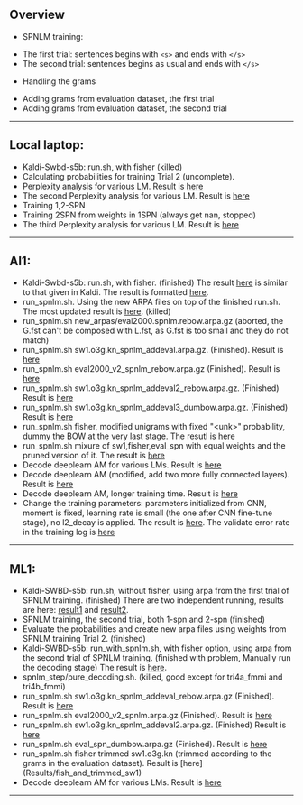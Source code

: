 ## Overview
 * SPNLM training:
  - The first trial: sentences begins with `<s>` and ends with `</s>`
  - The second trial: sentences begins as usual and ends with `</s>`
 * Handling the grams
  - Adding grams from evaluation dataset, the first trial
  - Adding grams from evaluation dataset, the second trial

---

## Local laptop:
 * Kaldi-Swbd-s5b: run.sh, with fisher (killed) 
 * Calculating probabilities for training Trial 2 (uncomplete). 
 * Perplexity analysis for various LM. Result is <a href='Results/ppl_analysis'>here</a>
 * The second Perplexity analysis for various LM. Result is <a href='Results/ppl_analysis2'>here</a>
 * Training 1,2-SPN
 * Training 2SPN from weights in 1SPN (always get nan, stopped)
 * The third Perplexity analysis for various LM. Result is <a href='Results/ppl_analysis3'>here</a>

---

## AI1:
 * Kaldi-Swbd-s5b: run.sh, with fisher. (finished) 
The result <a href='Results/swbd_run'>here</a> is similar to that given in Kaldi. The result is formatted <a href='Results/kaldi_result'>here</a>. 
 * run_spnlm.sh. Using the new ARPA files on top of the finished run.sh. The most updated result is <a href='Results/most_updated'>here</a>.  (killed)
 * run_spnlm.sh new_arpas/eval2000.spnlm.rebow.arpa.gz (aborted, the G.fst can't be composed with L.fst, as G.fst is too small and they do not match)
 * run_spnlm.sh sw1.o3g.kn_spnlm_addeval.arpa.gz. (Finished). Result is <a href='Results/spnlm_addeval'>here</a>
 * run_spnlm.sh eval2000_v2_spnlm_rebow.arpa.gz (Finished). Result is <a href='Results/eval_v2_rebow'>here</a>
 * run_spnlm.sh sw1.o3g.kn_spnlm_addeval2_rebow.arpa.gz. (Finished) Result is <a href='Results/sw1_addeval2_rebow'>here</a>
 * run_spnlm.sh sw1.o3g.kn_spnlm_addeval3_dumbow.arpa.gz. (Finished) Result is <a href='Results/sw1_addeval3_dumbow'>here</a>
 * run_spnlm.sh fisher, modified unigrams with fixed "\<unk\>" probability, dummy the BOW at the very last stage. The resutl is [here](Results/mu2_dum)
 * run_spnlm.sh  mixure of sw1,fisher,eval_spn with equal weights and the pruned version of it. The result is [here](Results/fish_mix_all)
 * Decode deeplearn AM for various LMs. Result is [here](Results/deeplearn2)
 * Decode deeplearn AM (modified, add two more fully connected layers). Result is [here](Results/deeplearn_swbd)
 * Decode deeplearn AM, longer training time. Result is [here](Results/deeplearn_swbd_long_train)
 * Change the training parameters: parameters initialized from CNN, moment is fixed, learning rate is small (the one after CNN fine-tune stage), no l2_decay is applied. The result is [here](Results/deeplearn_swbd_ini_cnn). The validate error rate in the training log is [here](Results/deeplearn_swbd_training_log)
    
---

## ML1:
 * Kaldi-SWBD-s5b: run.sh, without fisher, using arpa from the first trial of SPNLM training. (finished) There are two independent running, results are here: <a href='Results/training_trial1_r1'>result1</a> and  <a href='Results/training_trial1_r2'>result2</a>.
 * SPNLM training, the second trial, both 1-spn and 2-spn (finished)
 * Evaluate the probabilities and create new arpa files using weights from SPNLM training Trial 2. (finished)
 * Kaldi-SWBD-s5b: run_with_spnlm.sh, with fisher option, using arpa from the second trial of SPNLM training. (finished with problem, Manually run the decoding stage) The result is <a href='Results/spnlm_trial2'>here</a>. 
 * spnlm_step/pure_decoding.sh. (killed, good except for tri4a_fmmi and tri4b_fmmi)
 * run_spnlm.sh sw1.o3g.kn_spnlm_addeval_rebow.arpa.gz (Finished). Result is <a href='Results/spnlm_addeval_rebow'>here</a>
 * run_spnlm.sh eval2000_v2_spnlm.arpa.gz (Finished). Result is <a href='Results/eval_v2'>here</a>
 * run_spnlm.sh sw1.o3g.kn_spnlm_addeval2.arpa.gz. (Finished) Result is <a href='Results/sw1_addeval2'>here</a>
 * run_spnlm.sh eval_spn_dumbow.arpa.gz (Finished). Result is <a href='Results/eval_spn_dumbow'>here</a>
 * run_spnlm.sh fisher trimmed sw1.o3g.kn (trimmed according to the grams in the evaluation dataset). Result is [here] (Results/fish_and_trimmed_sw1)
 * Decode deeplearn AM for various LMs. Result is [here](Results/deeplearn1)
 
---

